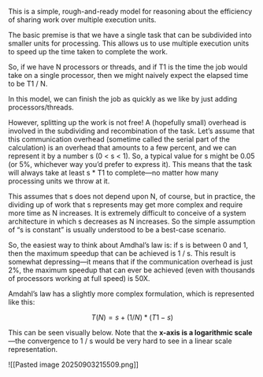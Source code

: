 This is a simple, rough-and-ready model for reasoning about the efficiency of sharing work over multiple execution units.

The basic premise is that we have a single task that can be subdivided into smaller units for processing. This allows us to use multiple execution units to speed up the time taken to complete the work.

So, if we have N processors or threads, and if T1 is the time the job would take on a single processor, then we might naively expect the elapsed time to be T1 / N.

In this model, we can finish the job as quickly as we like by just adding processors/threads.

However, splitting up the work is not free! A (hopefully small) overhead is involved in the subdividing and recombination of the task. Let’s assume that this communication overhead (sometime called the serial part of the calculation) is an overhead that amounts to a few percent, and we can represent it by a number s (0 < s < 1). So, a typical value for s might be 0.05 (or 5%, whichever way you’d prefer to express it). This means that the task will always take at least s * T1 to complete—no matter how many processing units we throw at it.

This assumes that s does not depend upon N, of course, but in practice, the dividing up of work that s represents may get more complex and require more time as N increases. It is extremely difficult to conceive of a system architecture in which s decreases as N increases. So the simple assumption of “s is constant” is usually understood to be a best-case scenario.

So, the easiest way to think about Amdhal’s law is: if s is between 0 and 1, then the maximum speedup that can be achieved is 1 / s. This result is somewhat depressing—it means that if the communication overhead is just 2%, the maximum speedup that can ever be achieved (even with thousands of processors working at full speed) is 50X.

Amdahl’s law has a slightly more complex formulation, which is represented like this:

$$T(N) = s + (1/N) * (T1 - s)$$

This can be seen visually below. Note that the **x-axis is a logarithmic scale**—the convergence to 1 / s would be very hard to see in a linear scale representation.

![[Pasted image 20250903215509.png]]